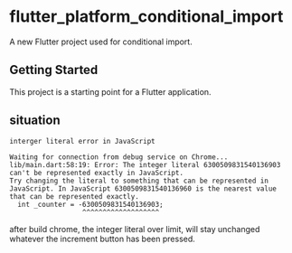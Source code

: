 # flutter_platform_conditional_import

A new Flutter project used for conditional import.

## Getting Started

This project is a starting point for a Flutter application.

## situation

`interger literal error in JavaScript`

```shell
Waiting for connection from debug service on Chrome...
lib/main.dart:58:19: Error: The integer literal 6300509831540136903 can't be represented exactly in JavaScript.
Try changing the literal to something that can be represented in JavaScript. In JavaScript 6300509831540136960 is the nearest value that can be represented exactly.
  int _counter = -6300509831540136903;
                  ^^^^^^^^^^^^^^^^^^^
```

after build chrome, the integer literal over limit, will stay unchanged whatever the increment
button has been pressed.
